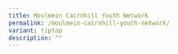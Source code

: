 ```yaml
---
title: Moulmein Cairnhill Youth Network
permalink: /moulmein-cairnhill-youth-network/
variant: tiptap
description: ""
---
```

